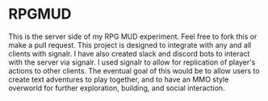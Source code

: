# RPGMUD

This is the server side of my RPG MUD experiment. Feel free to fork this or make a pull request. 
This project is designed to integrate with any and all clients with signalr. 
I have also created slack and discord bots to interact with the server via signalr. I used signalr to allow for replication of player's actions to other clients.
The eventual goal of this would be to allow users to create text adventures to play together, and to have an MMO style overworld for further exploration, building, and social interaction.
